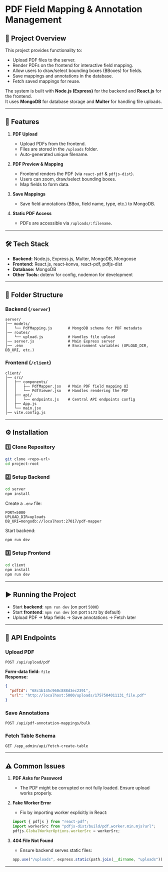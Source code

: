 

# PDF Field Mapping & Annotation Management

## 📌 Project Overview
This project provides functionality to:
- Upload PDF files to the server.
- Render PDFs on the frontend for interactive field mapping.
- Allow users to draw/select bounding boxes (BBoxes) for fields.
- Save mappings and annotations in the database.
- Fetch saved mappings for reuse.

The system is built with **Node.js (Express)** for the backend and **React.js** for the frontend.  
It uses **MongoDB** for database storage and **Multer** for handling file uploads.

---

## 🚀 Features
1. **PDF Upload**
   - Upload PDFs from the frontend.
   - Files are stored in the `/uploads` folder.
   - Auto-generated unique filename.

2. **PDF Preview & Mapping**
   - Frontend renders the PDF (via `react-pdf` & `pdfjs-dist`).
   - Users can zoom, draw/select bounding boxes.
   - Map fields to form data.

3. **Save Mappings**
   - Save field annotations (BBox, field name, type, etc.) to MongoDB.

4. **Static PDF Access**
   - PDFs are accessible via `/uploads/:filename`.

---

## 🛠️ Tech Stack
- **Backend:** Node.js, Express.js, Multer, MongoDB, Mongoose
- **Frontend:** React.js, react-konva, react-pdf, pdfjs-dist
- **Database:** MongoDB
- **Other Tools:** dotenv for config, nodemon for development

---

## 📂 Folder Structure

### Backend (`/server`)
```
server/
│── models/
│   └── PdfMapping.js       # MongoDB schema for PDF metadata
│── routes/
│   └── upload.js           # Handles file upload
│── server.js               # Main Express server
│── .env                    # Environment variables (UPLOAD_DIR, DB_URI, etc.)
```

### Frontend (`/client`)
```
client/
│── src/
│   ├── components/
│   │   ├── PdfMapper.jsx   # Main PDF field mapping UI
│   │   └── PdfViewer.jsx   # Handles rendering the PDF
│   ├── api/
│   │   └── endpoints.js    # Central API endpoints config
│   ├── App.js
│   └── main.jsx
│── vite.config.js
```

---

## ⚙️ Installation

### 1️⃣ Clone Repository
```bash
git clone <repo-url>
cd project-root
```

### 2️⃣ Setup Backend
```bash
cd server
npm install
```
Create a `.env` file:
```env
PORT=5000
UPLOAD_DIR=uploads
DB_URI=mongodb://localhost:27017/pdf-mapper
```

Start backend:
```bash
npm run dev
```

### 3️⃣ Setup Frontend
```bash
cd client
npm install
npm run dev
```

---

## ▶️ Running the Project
- Start **backend**: `npm run dev` (on port `5000`)
- Start **frontend**: `npm run dev` (on port `5173` by default)
- Upload PDF → Map fields → Save annotations → Fetch later

---

## 🔑 API Endpoints

### Upload PDF
```http
POST /api/upload/pdf
```
**Form-data field:** `file`  
**Response:**
```json
{
  "pdfId": "68c1b145c960c888d3ec2391",
  "url": "http://localhost:5000/uploads/1757504011131_file.pdf"
}
```

### Save Annotations
```http
POST /api/pdf-annotation-mappings/bulk
```

### Fetch Table Schema
```http
GET /app_admin/api/fetch-create-table
```

---

## ⚠️ Common Issues

1. **PDF Asks for Password**
   - The PDF might be corrupted or not fully loaded. Ensure upload works properly.

2. **Fake Worker Error**
   - Fix by importing worker explicitly in React:
   ```js
   import { pdfjs } from "react-pdf";
   import workerSrc from "pdfjs-dist/build/pdf.worker.min.mjs?url";
   pdfjs.GlobalWorkerOptions.workerSrc = workerSrc;
   ```

3. **404 File Not Found**
   - Ensure backend serves static files:
   ```js
   app.use("/uploads", express.static(path.join(__dirname, "uploads")));
   ```

---


